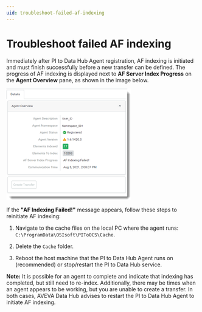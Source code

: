 ```yaml
---
uid: troubleshoot-failed-af-indexing
---
```


# Troubleshoot failed AF indexing

Immediately after PI to Data Hub Agent registration, AF indexing is initiated and must finish successfully before a new transfer can be defined. The progress of AF indexing is displayed next to **AF Server Index Progress** on the **Agent Overview** pane, as shown in the image below.

![  ](../../images/failed-af-indexing.png)

If the  **"AF Indexing Failed!"** message appears, follow these steps to reinitiate AF indexing:

1. Navigate to the cache files on the local PC where the agent runs: `C:\ProgramData\OSIsoft\PIToOCS\Cache`.

1. Delete the `Cache` folder. 
 
1. Reboot the host machine that the PI to Data Hub Agent runs on (recommended) or stop/restart the PI to Data Hub service.

**Note:** It is possible for an agent to complete and indicate that indexing has completed, but still need to re-index.  Additionally, there may be times when an agent appears to be working, but you are unable to create a transfer. In both cases, AVEVA Data Hub advises to restart the PI to Data Hub Agent to initiate AF indexing.
